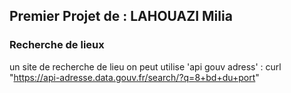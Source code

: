 ## Premier Projet de : LAHOUAZI Milia 

### Recherche de lieux 

un site de recherche de lieu 
on peut utilise 'api gouv adress' : curl "https://api-adresse.data.gouv.fr/search/?q=8+bd+du+port"


